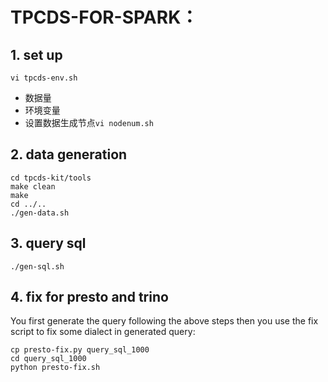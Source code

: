 # TPCDS-FOR-SPARK：

## 1. set up
```shell
vi tpcds-env.sh
```
- 数据量
- 环境变量
- 设置数据生成节点```vi nodenum.sh```

## 2. data generation

```shell
cd tpcds-kit/tools
make clean
make
cd ../..
./gen-data.sh
```

## 3. query sql

```shell
./gen-sql.sh
```

## 4. fix for presto and trino
You first generate the query following the above steps then you use the fix script to fix some dialect in generated query:
```shell
cp presto-fix.py query_sql_1000
cd query_sql_1000
python presto-fix.sh
```

